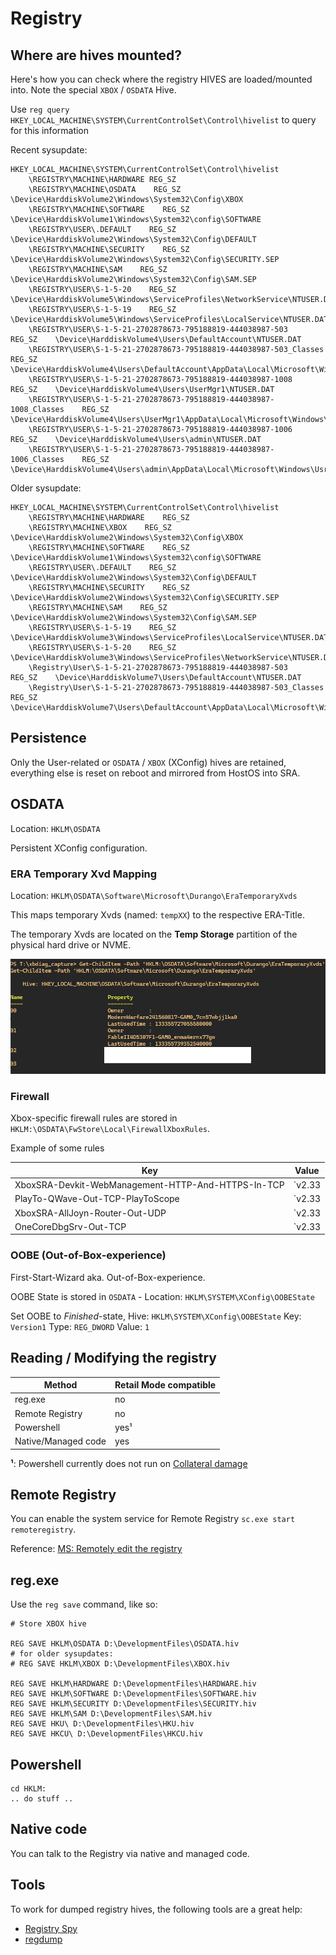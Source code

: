 # Registry

## Where are hives mounted?

Here's how you can check where the registry HIVES are loaded/mounted into.
Note the special `XBOX` / `OSDATA` Hive.

Use `reg query HKEY_LOCAL_MACHINE\SYSTEM\CurrentControlSet\Control\hivelist` to query for this information

Recent sysupdate:

```
HKEY_LOCAL_MACHINE\SYSTEM\CurrentControlSet\Control\hivelist                                                                                                                                                                           
    \REGISTRY\MACHINE\HARDWARE REG_SZ                                                                                                                                                                    
    \REGISTRY\MACHINE\OSDATA    REG_SZ    \Device\HarddiskVolume2\Windows\System32\Config\XBOX                                                                                                                                 
    \REGISTRY\MACHINE\SOFTWARE    REG_SZ   \Device\HarddiskVolume1\Windows\System32\config\SOFTWARE                                                                                                                                   
    \REGISTRY\USER\.DEFAULT    REG_SZ    \Device\HarddiskVolume2\Windows\System32\Config\DEFAULT                                                                                                                                       
    \REGISTRY\MACHINE\SECURITY    REG_SZ    \Device\HarddiskVolume2\Windows\System32\Config\SECURITY.SEP                                                                                                                               
    \REGISTRY\MACHINE\SAM    REG_SZ    \Device\HarddiskVolume2\Windows\System32\Config\SAM.SEP                                                                                                                                         
    \REGISTRY\USER\S-1-5-20    REG_SZ    \Device\HarddiskVolume5\Windows\ServiceProfiles\NetworkService\NTUSER.DAT                                                                                                                     
    \REGISTRY\USER\S-1-5-19    REG_SZ    \Device\HarddiskVolume5\Windows\ServiceProfiles\LocalService\NTUSER.DAT                                                                                                                       
    \REGISTRY\USER\S-1-5-21-2702878673-795188819-444038987-503    REG_SZ    \Device\HarddiskVolume4\Users\DefaultAccount\NTUSER.DAT                                                                                                    
    \REGISTRY\USER\S-1-5-21-2702878673-795188819-444038987-503_Classes    REG_SZ    \Device\HarddiskVolume4\Users\DefaultAccount\AppData\Local\Microsoft\Windows\UsrClass.dat                                                          
    \REGISTRY\USER\S-1-5-21-2702878673-795188819-444038987-1008    REG_SZ    \Device\HarddiskVolume4\Users\UserMgr1\NTUSER.DAT                                                                                                         
    \REGISTRY\USER\S-1-5-21-2702878673-795188819-444038987-1008_Classes    REG_SZ    \Device\HarddiskVolume4\Users\UserMgr1\AppData\Local\Microsoft\Windows\UsrClass.dat                                                               
    \REGISTRY\USER\S-1-5-21-2702878673-795188819-444038987-1006    REG_SZ    \Device\HarddiskVolume4\Users\admin\NTUSER.DAT                                                                                                            
    \REGISTRY\USER\S-1-5-21-2702878673-795188819-444038987-1006_Classes    REG_SZ    \Device\HarddiskVolume4\Users\admin\AppData\Local\Microsoft\Windows\UsrClass.dat
```

Older sysupdate:

```
HKEY_LOCAL_MACHINE\SYSTEM\CurrentControlSet\Control\hivelist
    \REGISTRY\MACHINE\HARDWARE    REG_SZ
    \REGISTRY\MACHINE\XBOX    REG_SZ    \Device\HarddiskVolume2\Windows\System32\Config\XBOX
    \REGISTRY\MACHINE\SOFTWARE    REG_SZ    \Device\HarddiskVolume1\Windows\System32\config\SOFTWARE
    \REGISTRY\USER\.DEFAULT    REG_SZ    \Device\HarddiskVolume2\Windows\System32\Config\DEFAULT
    \REGISTRY\MACHINE\SECURITY    REG_SZ    \Device\HarddiskVolume2\Windows\System32\Config\SECURITY.SEP
    \REGISTRY\MACHINE\SAM    REG_SZ    \Device\HarddiskVolume2\Windows\System32\Config\SAM.SEP
    \REGISTRY\USER\S-1-5-19    REG_SZ    \Device\HarddiskVolume3\Windows\ServiceProfiles\LocalService\NTUSER.DAT
    \REGISTRY\USER\S-1-5-20    REG_SZ    \Device\HarddiskVolume3\Windows\ServiceProfiles\NetworkService\NTUSER.DAT
    \Registry\User\S-1-5-21-2702878673-795188819-444038987-503    REG_SZ    \Device\HarddiskVolume7\Users\DefaultAccount\NTUSER.DAT
    \Registry\User\S-1-5-21-2702878673-795188819-444038987-503_Classes    REG_SZ    \Device\HarddiskVolume7\Users\DefaultAccount\AppData\Local\Microsoft\Windows\UsrClass.dat
```

## Persistence

Only the User-related or `OSDATA` / `XBOX` (XConfig) hives are retained, everything else is reset on reboot and mirrored from HostOS into SRA.


## OSDATA

Location: `HKLM\OSDATA`

Persistent XConfig configuration.

### ERA Temporary Xvd Mapping

Location: `HKLM\OSDATA\Software\Microsoft\Durango\EraTemporaryXvds`

This maps temporary Xvds (named: `tempXX`) to the respective ERA-Title.

The temporary Xvds are located on the **Temp Storage** partition of the physical hard drive or NVME.

![ERA Temp Xvd Names](../_files/eratemp_reg.png)

### Firewall

Xbox-specific firewall rules are stored in `HKLM:\OSDATA\FwStore\Local\FirewallXboxRules`.

Example of some rules

| Key                                                | Value          |
| -------------------------------------------------- | -------------- |
| XboxSRA-Devkit-WebManagement-HTTP-And-HTTPS-In-TCP | `v2.33|Action=Allow|Active=FALSE|Dir=In|Protocol=6|LPort=11080|LPort=11443|App=System|Name=Xbox SystemOS Inbound WebManagement HTTP and HTTPS [TCP 11080, 11443]|Desc=Inbound Xbox SystemOS rule allowing WebManagement HTTP and HTTPS TCP traffic|EmbedCtxt=Xbox SystemOS|` |
| PlayTo-QWave-Out-TCP-PlayToScope                   | `v2.33|Action=Allow|Active=TRUE|Dir=Out|Protocol=6|Profile=Private|Profile=Public|RPort=2177|RA42=Ply2Renders|RA62=Ply2Renders|App=%SystemRoot%\system32\svchost.exe|Svc=Qwave|Name=@FirewallAPI.dll,-36016|Desc=@FirewallAPI.dll,-36017|EmbedCtxt=@FirewallAPI.dll,-36001|` |
| XboxSRA-AllJoyn-Router-Out-UDP                     | `v2.33|Action=Allow|Active=TRUE|Dir=Out|Protocol=17|App=%SystemRoot%\system32\svchost.exe|Svc=AJRouter|Name=@FirewallAPI.dll,-37009|Desc=@FirewallAPI.dll,-37010|EmbedCtxt=Xbox SystemOS|` |
| OneCoreDbgSrv-Out-TCP                              | `v2.33|Action=Allow|Active=TRUE|Dir=Out|Protocol=6|App=%systemroot%\system32\debuggers\dbgsrv.exe|Name=OneCoreDbgSrv-Out|Desc=OneCoreDbgSrv Out|EmbedCtxt=OneCore TSP|` |

### OOBE (Out-of-Box-experience)

First-Start-Wizard aka. Out-of-Box-experience.

OOBE State is stored in `OSDATA` - Location: `HKLM\SYSTEM\XConfig\OOBEState`

Set OOBE to *Finished*-state, Hive: `HKLM\SYSTEM\XConfig\OOBEState` Key: `Version1` Type: `REG_DWORD` Value: `1`


## Reading / Modifying the registry

| Method              | Retail Mode compatible |
| ------------------- | ---------------------- |
| reg.exe             |  no                    |
| Remote Registry     |  no                    |
| Powershell          |  yes¹                  |
| Native/Managed code |  yes                   |

**¹**: Powershell currently does not run on [Collateral damage](../exploits/game-script-code-exec.md)

## Remote Registry

You can enable the system service for Remote Registry `sc.exe start remoteregistry`.

Reference: [MS: Remotely edit the registry](https://learn.microsoft.com/en-us/troubleshoot/windows-server/system-management-components/remotely-edit-the-registry)

## reg.exe

Use the `reg save` command, like so:

```
# Store XBOX hive

REG SAVE HKLM\OSDATA D:\DevelopmentFiles\OSDATA.hiv
# for older sysupdates:
# REG SAVE HKLM\XBOX D:\DevelopmentFiles\XBOX.hiv

REG SAVE HKLM\HARDWARE D:\DevelopmentFiles\HARDWARE.hiv
REG SAVE HKLM\SOFTWARE D:\DevelopmentFiles\SOFTWARE.hiv
REG SAVE HKLM\SECURITY D:\DevelopmentFiles\SECURITY.hiv
REG SAVE HKLM\SAM D:\DevelopmentFiles\SAM.hiv
REG SAVE HKU\ D:\DevelopmentFiles\HKU.hiv
REG SAVE HKCU\ D:\DevelopmentFiles\HKCU.hiv
```

## Powershell

```
cd HKLM:
.. do stuff ..
```

## Native code

You can talk to the Registry via native and managed code.


## Tools

To work for dumped registry hives, the following tools are a great help:

- [Registry Spy](https://github.com/andyjsmith/registry-spy)
- [regdump](https://github.com/adoxa/regdump)
